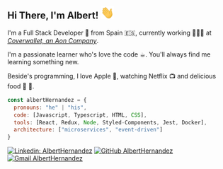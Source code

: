 <h2> Hi There, I'm Albert! <img src="https://raw.githubusercontent.com/ABSphreak/ABSphreak/master/gifs/Hi.gif" width="30px"></h2>
I'm a Full Stack Developer 🚀 from Spain 🇪🇸, currently working 👨🏻‍💻 at <em><a href="https://www.coverwallet.com/">Coverwallet, an Aon Company</a></em>.

I'm a passionate learner who's love the code ☕︎. You'll always find me learning something new.

Beside's programming, I love Apple 🍎, watching Netflix 📺 and delicious food 🌯 🍱.

```javascript
const albertHernandez = {
  pronouns: "he" | "his",
  code: [Javascript, Typescript, HTML, CSS],
  tools: [React, Redux, Node, Styled-Components, Jest, Docker],
  architecture: ["microservices", "event-driven"]
}
```

[![Linkedin: AlbertHernandez](https://img.shields.io/badge/-AlbertHernandez-blue?style=flatsquare&logo=Linkedin&logoColor=white&link=https://www.linkedin.com/in/albert-hernandez-pellicer/)](https://www.linkedin.com/in/albert-hernandez-pellicer)
[![GitHub AlbertHernandez](https://img.shields.io/github/followers/AlbertHernandez?label=follow&style=social)](https://github.com/AlbertHernandez)
[![Gmail AlbertHernandez](https://img.shields.io/badge/Gmail-alberthernandezdez%40gmail.com-red)](mailto:alberthernandezdev@gmail.com)
